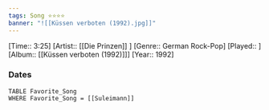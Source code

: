 ```yaml
---
tags: Song ⭐⭐⭐⭐ 
banner: "![[Küssen verboten (1992).jpg]]"
---
```

[Time:: 3:25]
[Artist:: [[Die Prinzen]] ]
[Genre:: German Rock-Pop]
[Played:: ]
[Album:: [[Küssen verboten (1992)]]]
[Year:: 1992]
### Dates
````dataview
TABLE Favorite_Song
WHERE Favorite_Song = [[Suleimann]]
````